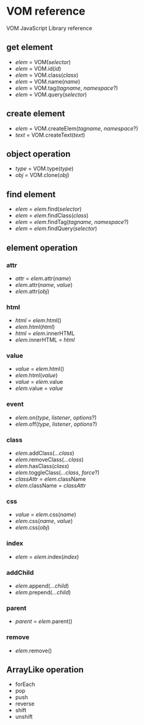 # VOM reference
VOM JavaScript Library reference

## get element
- *elem* = VOM(*selector*)
- *elem* = VOM.id(*id*)
- *elem* = VOM.class(*class*)
- *elem* = VOM.name(*name*)
- *elem* = VOM.tag(*tagname*, *namespace*?)
- *elem* = VOM.query(*selector*)

## create element
- *elem* = VOM.createElem(*tagname*, *namespace*?)
- *text* = VOM.createText(*text*)

## object operation
- *type* = VOM.type(*type*)
- *obj* = VOM.clone(*obj*)

## find element
- *elem* = *elem*.find(*selector*)
- *elem* = *elem*.findClass(*class*)
- *elem* = *elem*.findTag(*tagname*, *namespace*?)
- *elem* = *elem*.findQuery(*selector*)

## element operation
### attr
- *attr* = *elem*.attr(*name*)
- *elem*.attr(*name*, *value*)
- *elem*.attr(*obj*)

### html
- *html* = *elem*.html()
- *elem*.html(*html*)
- *html* = *elem*.innerHTML
- *elem*.innerHTML = *html*

### value
- *value* = *elem*.html()
- *elem*.html(*value*)
- *value* = *elem*.value
- *elem*.value = *value*

### event
- *elem*.on(*type*, *listener*, *options*?)
- *elem*.off(*type*, *listener*, *options*?)

### class
- *elem*.addClass(*...class*)
- *elem*.removeClass(*...class*)
- *elem*.hasClass(*class*)
- *elem*.toggleClass(*...class*, *force*?)
- *classAttr* = *elem*.className
- *elem*.className = *classAttr*

### css
- *value* = *elem*.css(*name*)
- *elem*.css(*name*, *value*)
- *elem*.css(*obj*)

### index
- *elem* = *elem*.index(*index*)

### addChild
- *elem*.append(*...child*)
- *elem*.prepend(*...child*)

### parent
- *parent* = *elem*.parent()

### remove
- *elem*.remove()

## ArrayLike operation
- forEach
- pop
- push
- reverse
- shift
- unshift
